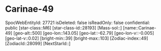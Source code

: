 ﻿---
location: [-62.79,143.05,500]
type: Station
tags:
- astro/Star

---

# Carinae-49

SpocWebEntityId: 27721
isDeleted: false
isReadOnly: false
confidential: public
[star-class::M6]
[star-class-id::28193]
[Mass-sol::]
[name::Carinae-49]
[geo-alt::500]
[geo-lon::143.05]
[geo-lat::-62.79]
[geo-lon-v::-0.005]
[geo-lat-v::0.02]
[bright-min::39]
[bright-max::103]
[Zodiac-index::49]
[ZodiacId::28099]
[NextStarId::]

